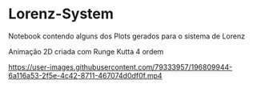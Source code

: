 # Lorenz-System
Notebook contendo alguns dos Plots gerados para o sistema de Lorenz

Animação 2D criada com Runge Kutta 4 ordem


https://user-images.githubusercontent.com/79333957/196809944-6a116a53-2f5e-4c42-8711-467074d0df0f.mp4
